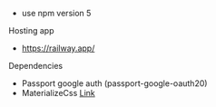 - use npm version 5

Hosting app

- https://railway.app/

Dependencies

- Passport google auth (passport-google-oauth20)
- MaterializeCss [Link](https://materializecss.com/getting-started.html)
